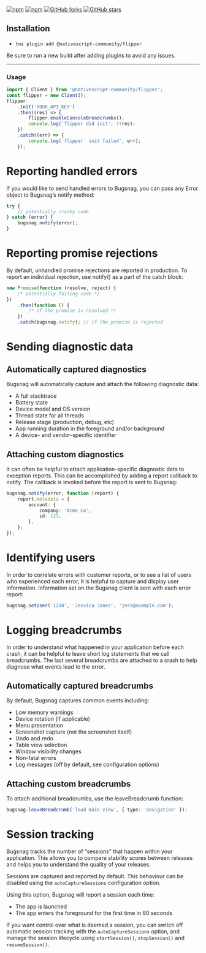 [![npm](https://img.shields.io/npm/v/@nativescript-community/flipper.svg)](https://www.npmjs.com/package/@nativescript-community/flipper)
[![npm](https://img.shields.io/npm/dt/@nativescript-community/flipper.svg?label=npm%20downloads)](https://www.npmjs.com/package/@nativescript-community/flipper)
[![GitHub forks](https://img.shields.io/github/forks/@nativescript-community/flipper.svg)](https://github.com/@nativescript-community/flipper/network)
[![GitHub stars](https://img.shields.io/github/stars/@nativescript-community/flipper.svg)](https://github.com/@nativescript-community/flipper/stargazers)

## Installation

-   `tns plugin add @nativescript-community/flipper`

Be sure to run a new build after adding plugins to avoid any issues.

---

### Usage

```typescript
import { Client } from '@nativescript-community/flipper';
const flipper = new Client();
flipper
    .init('YOUR_API_KEY')
    .then((res) => {
        flipper.enableConsoleBreadcrumbs();
        console.log('flipper did init', !!res);
    })
    .catch((err) => {
        console.log('flipper  init failed', err);
    });
```

# Reporting handled errors

If you would like to send handled errors to Bugsnag, you can pass any Error object to Bugsnag’s notify method:

```typescript
try {
    // potentially crashy code
} catch (error) {
    bugsnag.notify(error);
}
```

# Reporting promise rejections

By default, unhandled promise rejections are reported in production. To report an individual rejection, use notify() as a part of the catch block:

```typescript
new Promise(function (resolve, reject) {
    /* potentially failing code */
})
    .then(function () {
        /* if the promise is resolved */
    })
    .catch(bugsnag.notify); // if the promise is rejected
```

# Sending diagnostic data

## Automatically captured diagnostics

Bugsnag will automatically capture and attach the following diagnostic data:

-   A full stacktrace
-   Battery state
-   Device model and OS version
-   Thread state for all threads
-   Release stage (production, debug, etc)
-   App running duration in the foreground and/or background
-   A device- and vendor-specific identifier

## Attaching custom diagnostics

It can often be helpful to attach application-specific diagnostic data to exception reports. This can be accomplished by adding a report callback to notify. The callback is invoked before the report is sent to Bugsnag:

```typescript
bugsnag.notify(error, function (report) {
    report.metadata = {
        account: {
            company: 'Acme Co',
            id: 123,
        },
    };
});
```

# Identifying users

In order to correlate errors with customer reports, or to see a list of users who experienced each error, it is helpful to capture and display user information. Information set on the Bugsnag client is sent with each error report:

```typescript
bugsnag.setUser('1234', 'Jessica Jones', 'jess@example.com');
```

# Logging breadcrumbs

In order to understand what happened in your application before each crash, it can be helpful to leave short log statements that we call breadcrumbs. The last several breadcrumbs are attached to a crash to help diagnose what events lead to the error.

## Automatically captured breadcrumbs

By default, Bugsnag captures common events including:

-   Low memory warnings
-   Device rotation (if applicable)
-   Menu presentation
-   Screenshot capture (not the screenshot itself)
-   Undo and redo
-   Table view selection
-   Window visibility changes
-   Non-fatal errors
-   Log messages (off by default, see configuration options)

## Attaching custom breadcrumbs

To attach additional breadcrumbs, use the leaveBreadcrumb function:

```typescript
bugsnag.leaveBreadcrumb('load main view', { type: 'navigation' });
```

# Session tracking

Bugsnag tracks the number of “sessions” that happen within your application. This allows you to compare stability scores between releases and helps you to understand the quality of your releases.

Sessions are captured and reported by default. This behaviour can be disabled using the `autoCaptureSessions` configuration option.

Using this option, Bugsnag will report a session each time:

-   The app is launched
-   The app enters the foreground for the first time in 60 seconds

If you want control over what is deemed a session, you can switch off automatic session tracking with the `autoCaptureSessions` option, and manage the session lifecycle using `startSession()`, `stopSession()` and `resumeSession()`.
